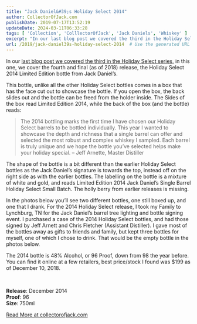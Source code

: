 ```yaml
---
title: "Jack Daniel&#39;s Holiday Select 2014"
author: CollectorOfJack.com
publishDate: 2019-07-17T13:52:19
updateDate: 2024-03-11T06:33:28
tags: [ 'Collection', 'ColllectorOfJack', 'Jack Daniels', 'Whiskey' ]
excerpt: "In our last blog post we covered the third in the Holiday Select series, in this one, we cover the fourth and final (as of 2018) release, the Holiday Select 2014 Limited Edition bottle from Jack Daniel’s. This bottle, unlike all the other Holiday Select bottles comes in a box that has the face cut out to showcase the bottle. If you open the box, the back slides out and the bottle can be freed from the holder inside. The Sides of the box read Limited Edition 2014, while the back of the box (and the bottle) reads:The 2014 bottling marks the first time I have chosen our Holiday Select barrels to be bottled individually. This year I wanted to showcase the depth and richness that a single barrel can offer and selected the most robust and complex whiskey I sampled. Each barrel is truly unique and we hope the bottle you’ve selected helps make your holiday special. – Jeff Arnette, Master DistillerThe shape of the bottle is a bit different than the earlier Holiday Select bottles as the Jack Daniel’s signature is towards the top, instead off on the right side as with the earlier bottles. The labelling on the bottle is a mixture of white and gold, and reads Limited Edition 2014 Jack Daniel’s Single Barrel Holiday Select Small Batch. The holly berry from earlier releases is missing.In the photos below you’ll see two different bottles, one still boxed up, and one that I drank. For the 2014 Holiday Select release, I took my Family to Lynchburg, TN for the Jack Daniel’s barrel tree lighting and bottle signing event. I purchased a case of the 2014 Holiday Select bottles, and had those signed by Jeff Arnett and Chris Fletcher (Assistant Distiller). I gave most of the bottles away as gifts to friends and family, but kept three bottles for myself, one of which I chose to drink. That would be the empty bottle in the photos below.The 2014 bottle is 48% Alcohol, or 96 Proof, down from 98 the year before. You can find it online at a few retailers, best price/stock I found was $199 as of December 10, 2018. Release: December 2014Proof: 96Size: 750ml "
url: /2019/jack-daniel39s-holiday-select-2014  # Use the generated URL with year
---
```

<p>In our <a href="https://collectorofjack.com/HolidaySelect2013" target="_blank">last blog post we covered the third in the Holiday Select series</a>, in this one, we cover the fourth and final (as of 2018) release, the Holiday Select 2014 Limited Edition bottle from Jack Daniel’s. </p><p>This bottle, unlike all the other Holiday Select bottles comes in a box that has the face cut out to showcase the bottle. If you open the box, the back slides out and the bottle can be freed from the holder inside. The Sides of the box read Limited Edition 2014, while the back of the box (and the bottle) reads:</p><blockquote><p>The 2014 bottling marks the first time I have chosen our Holiday Select barrels to be bottled individually. This year I wanted to showcase the depth and richness that a single barrel can offer and selected the most robust and complex whiskey I sampled. Each barrel is truly unique and we hope the bottle you’ve selected helps make your holiday special. – Jeff Arnette, Master Distiller</p></blockquote><p>The shape of the bottle is a bit different than the earlier Holiday Select bottles as the Jack Daniel’s signature is towards the top, instead off on the right side as with the earlier bottles. The labelling on the bottle is a mixture of white and gold, and reads Limited Edition 2014 Jack Daniel’s Single Barrel Holiday Select Small Batch. The holly berry from earlier releases is missing.</p><p>In the photos below you’ll see two different bottles, one still boxed up, and one that I drank. For the 2014 Holiday Select release, I took my Family to Lynchburg, TN for the Jack Daniel’s barrel tree lighting and bottle signing event. I purchased a case of the 2014 Holiday Select bottles, and had those signed by Jeff Arnett and Chris Fletcher (Assistant Distiller). I gave most of the bottles away as gifts to friends and family, but kept three bottles for myself, one of which I chose to drink. That would be the empty bottle in the photos below.</p><p>The 2014 bottle is 48% Alcohol, or 96 Proof, down from 98 the year before. You can find it online at a few retailers, best price/stock I found was $199 as of December 10, 2018. </p><p><br /></p><p><strong>Release</strong>: December 2014<br /><strong>Proof</strong>: 96<br /><strong>Size</strong>: 750ml</p>  <a href="https://collectorofjack.com/HolidaySelect2014">Read More at collectorofjack.com</a>
